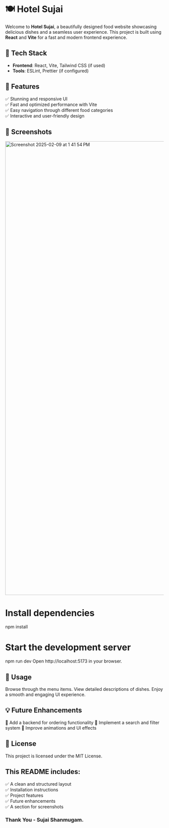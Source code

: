 # 🍽️ Hotel Sujai

Welcome to **Hotel Sujai**, a beautifully designed food website showcasing delicious dishes and a seamless user experience. This project is built using **React** and **Vite** for a fast and modern frontend experience.

## 🚀 Tech Stack
- **Frontend**: React, Vite, Tailwind CSS (if used)
- **Tools**: ESLint, Prettier (if configured)

## 🎨 Features
✅ Stunning and responsive UI  
✅ Fast and optimized performance with Vite  
✅ Easy navigation through different food categories  
✅ Interactive and user-friendly design  

## 📸 Screenshots
<img width="1440" alt="Screenshot 2025-02-09 at 1 41 54 PM" src="https://github.com/user-attachments/assets/9e469dc0-d42b-4d13-a885-2792efc52498" />

# Install dependencies
npm install

# Start the development server
npm run dev
Open http://localhost:5173 in your browser.

## 📌 Usage
Browse through the menu items.
View detailed descriptions of dishes.
Enjoy a smooth and engaging UI experience.

## 💡 Future Enhancements
🔹 Add a backend for ordering functionality
🔹 Implement a search and filter system
🔹 Improve animations and UI effects

## 📜 License
This project is licensed under the MIT License.


## This README includes:  
✅ A clean and structured layout  
✅ Installation instructions  
✅ Project features  
✅ Future enhancements  
✅ A section for screenshots  

### Thank You - Sujai Shanmugam.





